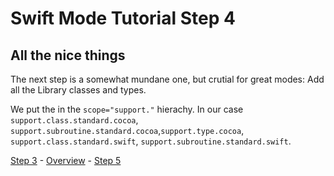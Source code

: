 # Swift Mode Tutorial Step 4
## All the nice things

The next step is a somewhat mundane one, but crutial for great modes: Add all the Library classes and types.

We put the in the `scope="support."` hierachy. In our case `support.class.standard.cocoa`, `support.subroutine.standard.cocoa`,`support.type.cocoa`,
`support.class.standard.swift`, `support.subroutine.standard.swift`.



[Step 3](../SwiftModeStep3) - [Overview](..) - [Step 5](../SwiftModeStep5)
